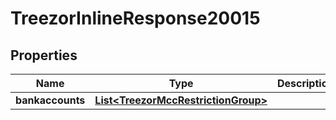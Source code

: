 
# TreezorInlineResponse20015

## Properties
Name | Type | Description | Notes
------------ | ------------- | ------------- | -------------
**bankaccounts** | [**List&lt;TreezorMccRestrictionGroup&gt;**](TreezorMccRestrictionGroup.md) |  |  [optional]



